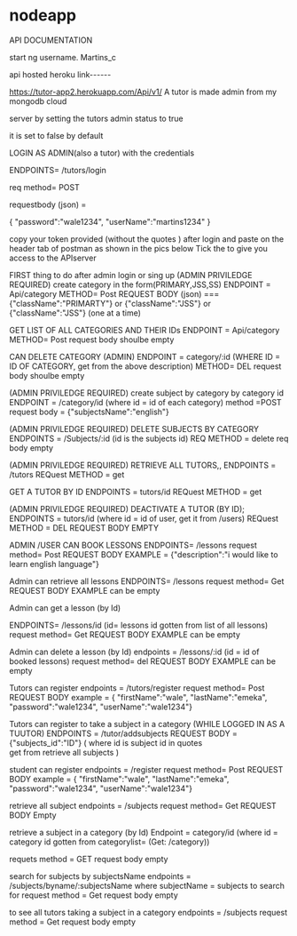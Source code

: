 # nodeapp
 
 API DOCUMENTATION 
 
 
 start ng username.    Martins_c
 
  api hosted  heroku link------
  
https://tutor-app2.herokuapp.com/Api/v1/
A tutor is made admin from my mongodb cloud 
 
 server by setting the tutors admin status to true
 
it is set to false by default

LOGIN AS ADMIN(also a tutor) with the credentials

ENDPOINTS=        /tutors/login

req method= POST

requestbody   (json)  =

{ 
"password":"wale1234",
"userName":"martins1234"
}

copy your token provided (without the quotes ) after login
and paste on the header tab of postman as shown in the pics below
Tick the
to give you access to the APIserver

 


FIRST thing to do after admin login or sing up
(ADMIN PRIVILEDGE REQUIRED)
 create category in the form(PRIMARY,JSS,SS)
ENDPOINT =    Api/category
METHOD= Post
REQUEST BODY  (json) ===
{"className":"PRIMARTY"}   or     {"className":"JSS"}  or    {"className":"JSS"}
(one at a time)


GET LIST OF ALL CATEGORIES  AND THEIR IDs
ENDPOINT =    Api/category
METHOD= Post
request body shoulbe empty

CAN DELETE CATEGORY (ADMIN)
ENDPOINT =    category/:id   (WHERE ID = ID OF CATEGORY, get from  the above description)
METHOD=     DEL
request body shoulbe empty

(ADMIN PRIVILEDGE REQUIRED)
create subject by category by category id
ENDPOINT =    /category/id                  (where id = id of each category)
method =POST 
request body =
{"subjectsName":"english"}


(ADMIN PRIVILEDGE REQUIRED)
DELETE SUBJECTS BY CATEGORY
ENDPOINTS  =     /Subjects/:id             (id is the subjects id)
REQ METHOD = delete
req body empty


(ADMIN PRIVILEDGE REQUIRED)
 RETRIEVE ALL TUTORS,,
ENDPOINTS =  /tutors
REQuest METHOD =  get

GET A TUTOR BY ID 
ENDPOINTS =  tutors/id
REQuest METHOD =  get



(ADMIN PRIVILEDGE REQUIRED)
DEACTIVATE A TUTOR  (BY ID);
ENDPOINTS =  tutors/id                                   (where id = id of user, get it from /users)
REQuest METHOD =  DEL
REQUEST BODY EMPTY


ADMIN /USER CAN BOOK LESSONS
ENDPOINTS=    /lessons
request method= Post
REQUEST BODY EXAMPLE =
{"description":"i would like to learn english language"}

Admin can retrieve all lessons
ENDPOINTS=    /lessons
request method= Get
REQUEST BODY EXAMPLE can be empty

 Admin can get a lesson (by Id)

ENDPOINTS=    /lessons/id                    (id= lessons id gotten from list of all lessons)
request method= Get
REQUEST BODY EXAMPLE can be empty

 Admin can delete a lesson (by Id)
endpoints = /lessons/:id                   (id = id of booked lessons)
request method= del
REQUEST BODY EXAMPLE can be empty

Tutors can register 
endpoints =   /tutors/register
request method=  Post
REQUEST BODY  example =
{ "firstName":"wale",
"lastName":"emeka",
"password":"wale1234",
"userName":"wale1234"}



 Tutors can register to take a subject in a category
(WHILE LOGGED IN AS A TUUTOR)
ENDPOINTS =     /tutor/addsubjects
REQUEST BODY ={"subjects_id":"ID"}                    ( where id is subject id in quotes                                             
                                                      get from retrieve all subjects    )                                                                                     


student can register
endpoints =   /register
request method=  Post
REQUEST BODY  example =
{ "firstName":"wale",
"lastName":"emeka",
"password":"wale1234",
"userName":"wale1234"}


retrieve all subject 
endpoints =   /subjects
request method=  Get
REQUEST BODY   Empty

 retrieve a subject in a category (by Id)
Endpoint = category/id      (where id = category id gotten from categorylist=  (Get:   /category))


requets method = GET
request body empty


search for subjects by subjectsName
endpoints = /subjects/byname/:subjectsName
where subjectName = subjects to search for
request method = Get
request body empty

 to see all tutors taking a subject in a category
endpoints = /subjects
request method = Get
request body empty


